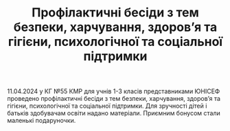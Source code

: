 ﻿---
title: Профілактичні бесіди з тем безпеки, харчування, здоров’я та гігієни, психологічної та соціальної підтримки
---

11.04.2024 у КГ №55 КМР для учнів 1-3 класів представниками ЮНІСЕФ проведено профілактичні бесіди з тем безпеки, харчування, здоров’я та гігієни, психологічної та соціальної підтримки. Для зручності дітей і батьків здобувачам освіти надано матеріали. Приємним бонусом стали маленькі подаруночки.

<slideshow />

